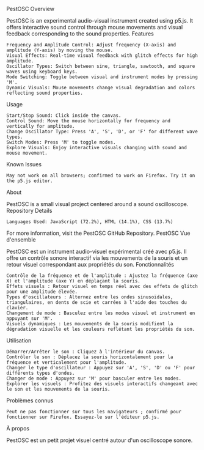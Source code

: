 PestOSC
Overview

PestOSC is an experimental audio-visual instrument created using p5.js. It offers interactive sound control through mouse movements and visual feedback corresponding to the sound properties.
Features

    Frequency and Amplitude Control: Adjust frequency (X-axis) and amplitude (Y-axis) by moving the mouse.
    Visual Effects: Real-time visual feedback with glitch effects for high amplitude.
    Oscillator Types: Switch between sine, triangle, sawtooth, and square waves using keyboard keys.
    Mode Switching: Toggle between visual and instrument modes by pressing 'M'.
    Dynamic Visuals: Mouse movements change visual degradation and colors reflecting sound properties.

Usage

    Start/Stop Sound: Click inside the canvas.
    Control Sound: Move the mouse horizontally for frequency and vertically for amplitude.
    Change Oscillator Type: Press 'A', 'S', 'D', or 'F' for different wave types.
    Switch Modes: Press 'M' to toggle modes.
    Explore Visuals: Enjoy interactive visuals changing with sound and mouse movement.

Known Issues

    May not work on all browsers; confirmed to work on Firefox. Try it on the p5.js editor.

About

PestOSC is a small visual project centered around a sound oscilloscope.
Repository Details

    Languages Used: JavaScript (72.2%), HTML (14.1%), CSS (13.7%)

For more information, visit the PestOSC GitHub Repository.
PestOSC
Vue d'ensemble

PestOSC est un instrument audio-visuel expérimental créé avec p5.js. Il offre un contrôle sonore interactif via les mouvements de la souris et un retour visuel correspondant aux propriétés du son.
Fonctionnalités

    Contrôle de la fréquence et de l'amplitude : Ajustez la fréquence (axe X) et l'amplitude (axe Y) en déplaçant la souris.
    Effets visuels : Retour visuel en temps réel avec des effets de glitch pour une amplitude élevée.
    Types d'oscillateurs : Alternez entre les ondes sinusoïdales, triangulaires, en dents de scie et carrées à l'aide des touches du clavier.
    Changement de mode : Basculez entre les modes visuel et instrument en appuyant sur 'M'.
    Visuels dynamiques : Les mouvements de la souris modifient la dégradation visuelle et les couleurs reflétant les propriétés du son.

Utilisation

    Démarrer/Arrêter le son : Cliquez à l'intérieur du canvas.
    Contrôler le son : Déplacez la souris horizontalement pour la fréquence et verticalement pour l'amplitude.
    Changer le type d'oscillateur : Appuyez sur 'A', 'S', 'D' ou 'F' pour différents types d'ondes.
    Changer de mode : Appuyez sur 'M' pour basculer entre les modes.
    Explorer les visuels : Profitez des visuels interactifs changeant avec le son et les mouvements de la souris.

Problèmes connus

    Peut ne pas fonctionner sur tous les navigateurs ; confirmé pour fonctionner sur Firefox. Essayez-le sur l'éditeur p5.js.

À propos

PestOSC est un petit projet visuel centré autour d'un oscilloscope sonore.
